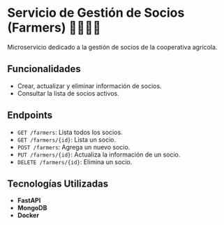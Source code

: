 # Servicio de Gestión de Socios (Farmers) 🚶‍♂️🚶‍♀️

Microservicio dedicado a la gestión de socios de la cooperativa agrícola.

## Funcionalidades
- Crear, actualizar y eliminar información de socios.
- Consultar la lista de socios activos.
  
## Endpoints
- `GET /farmers`: Lista todos los socios.
- `GET /farmers/{id}`: Lista un socio.
- `POST /farmers`: Agrega un nuevo socio.
- `PUT /farmers/{id}`: Actualiza la información de un socio.
- `DELETE /farmers/{id}`: Elimina un socio.

## Tecnologías Utilizadas
- **FastAPI**
- **MongoDB**
- **Docker**